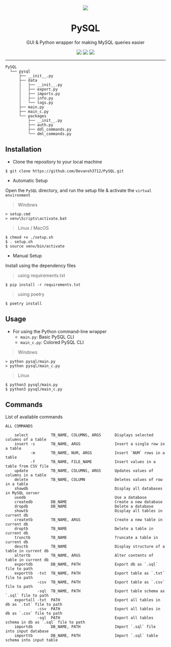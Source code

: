 <center>
<img src = "https://user-images.githubusercontent.com/58616444/113156144-57560f80-9257-11eb-85a1-1b834c072454.png">
</center>

<h1 align = "center"> PySQL </h1>
<p align = "center"> GUI & Python wrapper for making MySQL queries easier </p>

<p align = "center">
  <a href = "www.python.org"><img src="https://img.shields.io/badge/python%20-%2314354C.svg?&style=for-the-badge&logo=python&logoColor=white"/></a>
  <a href = "https://www.mysql.com/"><img src="https://camo.githubusercontent.com/4524c09f8c821218b3c602e3e5a222ce00c290c2f87e264b40f398a6b486bd91/68747470733a2f2f696d672e736869656c64732e696f2f62616467652f6d7973716c2d2532333030303030662e7376673f267374796c653d666f722d7468652d6261646765266c6f676f3d6d7973716c266c6f676f436f6c6f723d7768697465"/></a>
  <a href = "./LICENSE"><img src = "https://img.shields.io/github/license/Devansh3712/PySQL?style=for-the-badge"></a>
</p>

---

```
PySQL
  └── pysql
      ├── __init__.py
      ├── data
      │   ├── __init__.py
      │   ├── export.py
      │   ├── imports.py
      │   ├── info.py
      │   └── logs.py
      ├── main.py
      ├── main_c.py
      └── packages
          ├── __init__.py
          ├── auth.py
          ├── ddl_commands.py
          └── dml_commands.py
```

## Installation

- Clone the repository to your local machine

```console
$ git clone https://github.com/Devansh3712/PySQL.git
```

- Automatic Setup

Open the ``PySQL`` directory, and run the setup file & activate the ``virtual environment``

> Windows

```console
> setup.cmd
> venv\Scripts\activate.bat
```

> Linux / MacOS

```console
$ chmod +x ./setup.sh
$ . setup.sh
$ source venv/bin/activate
```

- Manual Setup

Install using the dependency files

> using requirements.txt

```console
$ pip install -r requirements.txt
```

> using poetry

```console
$ poetry install
```

## Usage

- For using the Python command-line wrapper
  - ``main.py``: Basic PySQL CLI
  - ``main_c.py``: Colored PySQL CLI

> Windows

```console
> python pysql/main.py
> python pysql/main_c.py
```

> Linux

```console
$ python3 pysql/main.py
$ python3 pysql/main_c.py
```

## Commands

List of available commands

```
ALL COMMANDS

    select          TB_NAME, COLUMNS, ARGS      Displays selected columns of a table
    insert -s       TB_NAME, ARGS               Insert a single row in a table
           -m       TB_NAME, NUM, ARGS          Insert `NUM` rows in a table
           -f       TB_NAME, FILE_NAME          Insert values in a table from CSV file
    update          TB_NAME, COLUMNS, ARGS      Updates values of columns in a table
    delete          TB_NAME, COLUMN             Deletes values of row in a table
    showdb                                      Display all databases in MySQL server
    usedb                                       Use a database
    createdb        DB_NAME                     Create a new database
    dropdb          DB_NAME                     Delete a database
    showtb                                      Display all tables in current db
    createtb        TB_NAME, ARGS               Create a new table in current db
    droptb          TB_NAME                     Delete a table in current db
    trunctb         TB_NAME                     Truncate a table in current db
    desctb          TB_NAME                     Display structure of a table in current db
    altertb         TB_NAME, ARGS               Alter contents of table in current db
    exportdb        DB_NAME, PATH               Export db as `.sql` file to path
    exporttb  -txt  TB_NAME, PATH               Export table as `.txt` file to path
              -csv  TB_NAME, PATH               Export table as `.csv` file to path
              -sql  TB_NAME, PATH               Export table schema as `.sql` file to path
    exportall -txt  PATH                        Export all tables in db as `.txt` file to path
              -csv  PATH                        Export all tables in db as `.csv` file to path
              -sql  PATH                        Export all tables schema in db as `.sql` file to path
    importdb        DB_NAME, PATH               Import `.sql` file into input database
    importtb        DB_NAME, PATH               Import `.sql` table schema into input table
```